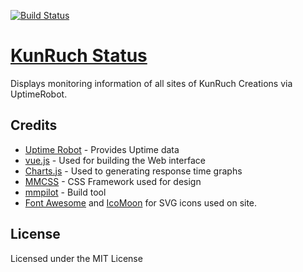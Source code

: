 [![Build Status](https://travis-ci.org/kunruch/status.kunruchcreations.com.svg?branch=master)](https://travis-ci.org/kunruch/status.kunruchcreations.com)

# [KunRuch Status](https://status.kunruchcreations.com/)

Displays monitoring information of all sites of KunRuch Creations via UptimeRobot.

## Credits

 - [Uptime Robot](https://uptimerobot.com/) - Provides Uptime data
 - [vue.js](http://vuejs.org/) - Used for building the Web interface
 - [Charts.js](http://www.chartjs.org/) - Used to generating response time graphs
 - [MMCSS](https://mmcss.kunruchcreations.com/) - CSS Framework used for design
 - [mmpilot](https://mmpilot.kunruchcreations.com/) - Build tool
 - [Font Awesome](http://fontawesome.io/) and [IcoMoon](https://icomoon.io/) for SVG icons used on site.

## License

Licensed under the MIT License
